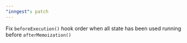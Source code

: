 ```yaml
---
"inngest": patch
---
```


Fix `beforeExecution()` hook order when all state has been used running before `afterMemoization()`
